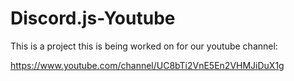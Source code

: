 # Discord.js-Youtube

This is a project this is being worked on for our youtube channel: 

https://www.youtube.com/channel/UC8bTi2VnE5En2VHMJiDuX1g
